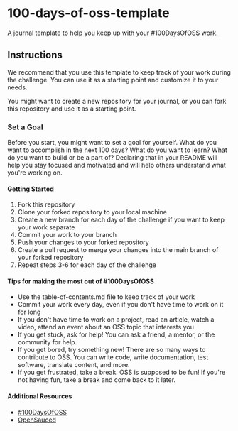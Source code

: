 # 100-days-of-oss-template
A journal template to help you keep up with your #100DaysOfOSS work. 

## Instructions
We recommend that you use this template to keep track of your work during the challenge. You can use it as a starting point and customize it to your needs. 

You might want to create a new repository for your journal, or you can fork this repository and use it as a starting point.

### Set a Goal
Before you start, you might want to set a goal for yourself. What do you want to accomplish in the next 100 days? What do you want to learn? What do you want to build or be a part of? Declaring that in your README will help you stay focused and motivated and will help others understand what you're working on.

#### Getting Started
1. Fork this repository
2. Clone your forked repository to your local machine
3. Create a new branch for each day of the challenge if you want to keep your work separate
4. Commit your work to your branch
5. Push your changes to your forked repository
6. Create a pull request to merge your changes into the main branch of your forked repository
7. Repeat steps 3-6 for each day of the challenge

#### Tips for making the most out of #100DaysOfOSS
- Use the table-of-contents.md file to keep track of your work
- Commit your work every day, even if you don't have time to work on it for long
- If you don't have time to work on a project, read an article, watch a video, attend an event about an OSS topic that interests you
- If you get stuck, ask for help! You can ask a friend, a mentor, or the community for help. 
- If you get bored, try something new! There are so many ways to contribute to OSS. You can write code, write documentation, test software, translate content, and more.
- If you get frustrated, take a break. OSS is supposed to be fun! If you're not having fun, take a break and come back to it later.

#### Additional Resources
- [#100DaysOfOSS](https://docs.opensauced.pizza/community/100-days-of-oss/)
- [OpenSauced](https://opensauced.pizza/)
